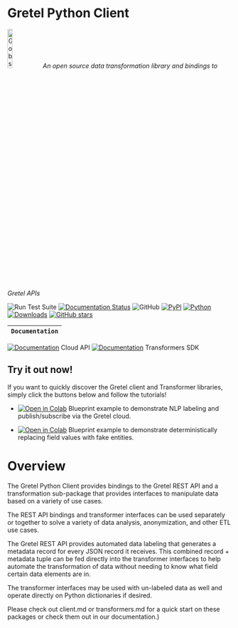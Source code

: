 # Gretel Python Client
<p align="left">
<img width=15% src="https://gretel-public-website.s3.amazonaws.com/assets/gobs_the_cat_@1x.png" alt="Gobs the Gretel.ai cat" />
<i>An open source data transformation library and bindings to Gretel APIs</i>
</p>


![Run Test Suite](https://github.com/gretelai/gretel-python-client/workflows/Run%20Test%20Suite/badge.svg)
[![Documentation Status](https://readthedocs.org/projects/gretel-client/badge/?version=stable)](https://gretel-client.readthedocs.io/en/stable/?badge=stable?badge=stable)
![GitHub](https://img.shields.io/github/license/gretelai/gretel-python-client)
[![PyPI](https://badge.fury.io/py/gretel-client.svg)](https://badge.fury.io/py/gretel-client)
[![Python](https://img.shields.io/pypi/pyversions/gretel-client.svg)](https://github.com/gretelai/gretel-python-client)
[![Downloads](https://pepy.tech/badge/gretel-client)](https://pepy.tech/project/gretel-client)
[![GitHub stars](https://img.shields.io/github/stars/gretelai/gretel-python-client?style=social)](https://github.com/gretelai/gretel-python-client)

**`Documentation`** |
------------------- |
[![Documentation](https://img.shields.io/badge/api-reference-blue.svg)](https://gretel-client.readthedocs.io/en/stable/api_bindings/api_ref.html) Cloud API 
[![Documentation](https://img.shields.io/badge/api-reference-blue.svg)](https://gretel-client.readthedocs.io/en/stable/transformers/api_ref.html) Transformers SDK

## Try it out now!
If you want to quickly discover the Gretel client and Transformer libraries, simply click the buttons below and follow the tutorials!

* [![Open in Colab](https://colab.research.google.com/assets/colab-badge.svg)](https://github.com/gretelai/gretel-python-client/blob/master/notebooks/simple_pub_sub.ipynb) Blueprint example to demonstrate NLP labeling and publish/subscribe via the Gretel cloud.

* [![Open in Colab](https://colab.research.google.com/assets/colab-badge.svg)](https://github.com/gretelai/gretel-python-client/blob/master/notebooks/simple_constant_fakes.ipynb) Blueprint example to demonstrate deterministically replacing field values with fake entities.

# Overview

The Gretel Python Client provides bindings to the Gretel REST API and a transformation sub-package that provides interfaces to manipulate data based on a variety of use cases.

The REST API bindings and transformer interfaces can be used separately or together to solve a variety of data analysis, anonymization, and other ETL use cases.

The Gretel REST API provides automated data labeling that generates a metadata record for every JSON record it receives. This combined record + metadata tuple can be fed directly into the transformer interfaces to help automate the transformation of data without needing to know what field certain data elements are in.

The transformer interfaces may be used with un-labeled data as well and operate directly on Python dictionaries if desired.

Please check out client.md or transformers.md for a quick start on these packages or check them out in our documentation.)
